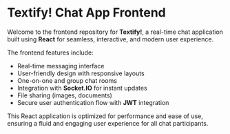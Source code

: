 # Textify! Chat App Frontend

Welcome to the frontend repository for **Textify!**, a real-time chat application built using **React** for seamless, interactive, and modern user experience.

The frontend features include:

- Real-time messaging interface
- User-friendly design with responsive layouts
- One-on-one and group chat rooms
- Integration with **Socket.IO** for instant updates
- File sharing (images, documents)
- Secure user authentication flow with **JWT** integration

This React application is optimized for performance and ease of use, ensuring a fluid and engaging user experience for all chat participants.
